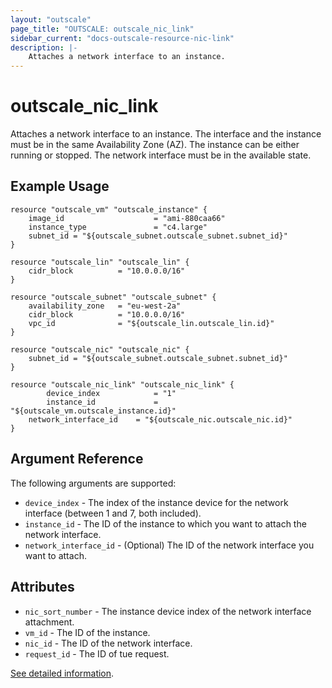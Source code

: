 ```yaml
---
layout: "outscale"
page_title: "OUTSCALE: outscale_nic_link"
sidebar_current: "docs-outscale-resource-nic-link"
description: |-
	Attaches a network interface to an instance.
---
```


# outscale_nic_link

Attaches a network interface to an instance.
The interface and the instance must be in the same Availability Zone (AZ). The instance can be either running or stopped. The network interface must be in the available state.

## Example Usage

```hcl
resource "outscale_vm" "outscale_instance" {                 
    image_id                    = "ami-880caa66"
    instance_type               = "c4.large"
    subnet_id = "${outscale_subnet.outscale_subnet.subnet_id}"
}

resource "outscale_lin" "outscale_lin" {
    cidr_block          = "10.0.0.0/16"
}

resource "outscale_subnet" "outscale_subnet" {
    availability_zone   = "eu-west-2a"
    cidr_block          = "10.0.0.0/16"
    vpc_id              = "${outscale_lin.outscale_lin.id}"
}

resource "outscale_nic" "outscale_nic" {
    subnet_id = "${outscale_subnet.outscale_subnet.subnet_id}"
}

resource "outscale_nic_link" "outscale_nic_link" {
		device_index            = "1"	
		instance_id             = "${outscale_vm.outscale_instance.id}"
    network_interface_id    = "${outscale_nic.outscale_nic.id}"
}
```

## Argument Reference

The following arguments are supported:

* `device_index` - The index of the instance device for the network interface (between 1 and 7, both included).
* `instance_id` - The ID of the instance to which you want to attach the network interface.
* `network_interface_id` - (Optional) The ID of the network interface you want to attach.

## Attributes

* `nic_sort_number` - The instance device index of the network interface attachment.
* `vm_id` - The ID of the instance.
* `nic_id` - The ID of the network interface.
* `request_id` - The ID of tue request.

[See detailed information](http://docs.outscale.com/api_fcu/operations/Action_AttachNetworkInterface_get.html#_api_fcu-action_attachnetworkinterface_get).
